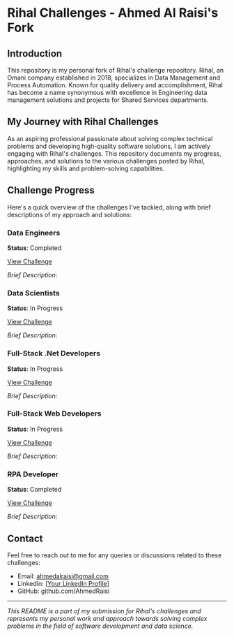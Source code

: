 # Rihal Challenges - Ahmed Al Raisi's Fork

## Introduction

This repository is my personal fork of Rihal's challenge repository. Rihal, an Omani company established in 2018, specializes in Data Management and Process Automation. Known for quality delivery and accomplishment, Rihal has become a name synonymous with excellence in Engineering data management solutions and projects for Shared Services departments.

## My Journey with Rihal Challenges

As an aspiring professional passionate about solving complex technical problems and developing high-quality software solutions, I am actively engaging with Rihal's challenges. This repository documents my progress, approaches, and solutions to the various challenges posted by Rihal, highlighting my skills and problem-solving capabilities.

## Challenge Progress

Here's a quick overview of the challenges I've tackled, along with brief descriptions of my approach and solutions:

### Data Engineers 

**Status**: Completed

[View Challenge](https://github.com/rihal-om/rihal-challenges/tree/main/data_engineering)

_Brief Description_:

### Data Scientists 

**Status**: In Progress

[View Challenge](https://github.com/rihal-om/rihal-challenges/tree/main/data_science)

_Brief Description_:

### Full-Stack .Net Developers 

**Status**: In Progress

[View Challenge](https://github.com/rihal-om/rihal-challenges/tree/main/dotnet)

_Brief Description_:

### Full-Stack Web Developers 

**Status**: In Progress 

[View Challenge](https://github.com/rihal-om/rihal-challenges/tree/main/devops)

_Brief Description_:

### RPA Developer 

**Status**: Completed

[View Challenge](https://www.careers-page.com/rihal-2/job/88746R)

_Brief Description_: 

## Contact

Feel free to reach out to me for any queries or discussions related to these challenges:

- Email: ahmedalraisi@gmail.com
- LinkedIn: [[Your LinkedIn Profile](http://www.linkedin.com/in/ahmedalraisi7/)]
- GitHub: github.com/AhmedRaisi

---

_This README is a part of my submission for Rihal's challenges and represents my personal work and approach towards solving complex problems in the field of software development and data science._
